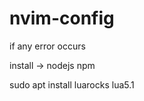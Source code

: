 # nvim-config


if any error occurs

install  -> nodejs 
            npm

sudo apt install luarocks lua5.1
